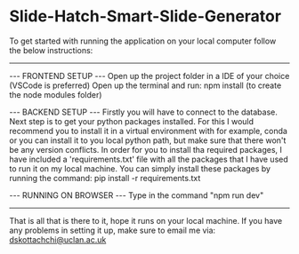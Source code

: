 # Slide-Hatch-Smart-Slide-Generator
To get started with running the application on your local computer follow the below instructions:

*********************************************************************************************************************************************

--- FRONTEND SETUP ---
Open up the project folder in a IDE of your choice (VSCode is preferred)
Open up the terminal and run: npm install (to create the node modules folder)

--- BACKEND SETUP ---
Firstly you will have to connect to the database. Next step is to get your python packages installed. For this I would recommend you to install it in a virtual environment with for example, conda or you can install it to you local python path, but make sure that there won't be any version conflicts. In order for you to install tha required packages, I have included a 'requirements.txt' file with all the packages that I have used to run it on my local machine. You can simply install these packages by running the command:
pip install -r requirements.txt

--- RUNNING ON BROWSER ---
Type in the command "npm run dev"

*********************************************************************************************************************************************

That is all that is there to it, hope it runs on your local machine. If you have any problems in setting it up, make sure to email me via: dskottachchi@uclan.ac.uk
